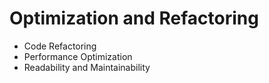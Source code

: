 # Optimization and Refactoring
- Code Refactoring 
- Performance Optimization 
- Readability and Maintainability

